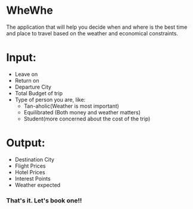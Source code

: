 # WheWhe
The application that will help you decide when and where is the best time and place to travel based on the weather and economical constraints.
# Input:
* Leave on
* Return on
* Departure City
* Total Budget of trip
* Type of person you are, like:
  * Tan-aholic(Weather is most important)
  * Equilibrated (Both money and weather matters)
  * Student(more concerned about the cost of the trip)
  
# Output:
* Destination City
* Flight Prices
* Hotel Prices
* Interest Points
* Weather expected

### That's it. Let's book one!!
